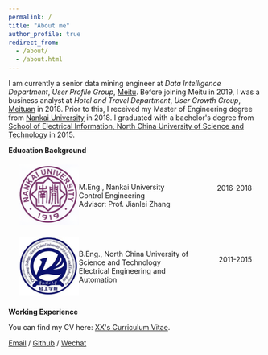 ```yaml
---
permalink: /
title: "About me"
author_profile: true
redirect_from: 
  - /about/
  - /about.html
---
```


I am currently a senior data mining engineer at *Data Intelligence Department*, *User Profile Group*, [Meitu](https://www.meitu.com/en). Before joining Meitu in 2019, I was a business analyst at *Hotel and Travel Department*, *User Growth Group*, [Meituan](https://www.meituan.com/en-US/about-us) in 2018. Prior to this, I received my Master of Engineering degree from [Nankai University](https://www.nankai.edu.cn/) in 2018. I graduated with a bachelor's degree from [School of Electrical Information, North China University of Science and Technology](https://www.qgxy.cn/index.html) in 2015.



**Education Background**

<html lang="en">
<head>
    <meta charset="UTF-8">
    <meta name="viewport" content="width=device-width, initial-scale=1.0">
    <title>Three Column Layout</title>
    <style>
        .container {
            display: flex;
            justify-content: space-between;
            align-items: center;
            margin: 20px;
        }
        .image {
            flex: 1;
        }
        .text {
            flex: 2;
            text-align: left;
        }
        .date {
            flex: 1;
            text-align: right;
            margin-top: -30px
        }
        img {
            max-width: 120px;
            height: auto;
        }
    </style>
</head>
<body>
    <div class="container">
        <div class="image">
            <img src="/images/nankai.jpg" alt="nankai">
        </div>
        <div class="text">
            <p>M.Eng., Nankai University<br>Control Engineering<br>Advisor: Prof. Jianlei Zhang</p>
        </div>
        <div class="date">
            <p>2016-2018</p>
        </div>
    </div>
</body>
</html>


<html lang="en">
<head>
    <meta charset="UTF-8">
    <meta name="viewport" content="width=device-width, initial-scale=1.0">
    <title>Three Column Layout</title>
    <style>
        .container {
            display: flex;
            justify-content: space-between;
            align-items: center;
            margin: 20px;
        }
        .image {
            flex: 1;
        }
        .text {
            flex: 2;
            text-align: left;
        }
        .date {
            flex: 1;
            text-align: right;
            margin-top: -30px
        }
        img {
            max-width: 120px;
            height: auto;
        }
    </style>
</head>
<body>
    <div class="container">
        <div class="image">
            <img src="/images/qinggong.jpg" alt="nankai">
        </div>
        <div class="text">
            <p>B.Eng., North China University of Science and Technology<br>Electrical Engineering and Automation</p>
        </div>
        <div class="date">
            <p>2011-2015</p>
        </div>
    </div>
</body>
</html>

**Working Experience**




You can find my CV here: [XX's Curriculum Vitae](../assets/Curriculum_Vitae.pdf).

[Email](mailto:XX@stu.pku.edu.cn) / [Github](https://github.com/QiuDi233) / [Wechat](../images/wechat.jpg) 
